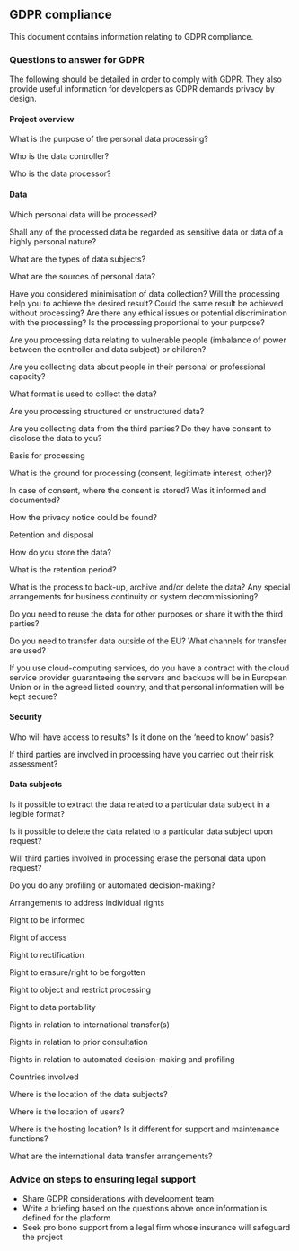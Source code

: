 ## GDPR compliance

This document contains information relating to GDPR compliance.

### Questions to answer for GDPR

The following should be detailed in order to comply with GDPR. They also provide useful information for developers as GDPR demands privacy by design. 

#### Project overview

What is the purpose of the personal data processing?

Who is the data controller?

Who is the data processor?

#### Data

Which personal data will be processed?

Shall any of the processed data be regarded as sensitive data or data of a highly personal nature?

What are the types of data subjects?

What are the sources of personal data?

Have you considered minimisation of data collection? Will the processing help you to achieve the desired result? Could the same result be achieved without processing? Are there any ethical issues or potential discrimination with the processing? Is the processing proportional to your purpose?

Are you processing data relating to vulnerable people (imbalance of power between the controller and data subject) or children?

Are you collecting data about people in their personal or professional capacity?

What format is used to collect the data?

Are you processing structured or unstructured data?

Are you collecting data from the third parties? Do they have consent to disclose the data to you?

Basis for processing

What is the ground for processing (consent, legitimate interest, other)?

In case of consent, where the consent is stored? Was it informed and documented?

How the privacy notice could be found?

Retention and disposal

How do you store the data?

What is the retention period?

What is the process to back-up, archive and/or delete the data? Any special arrangements for business continuity or system decommissioning?

Do you need to reuse the data for other purposes or share it with the third parties?

Do you need to transfer data outside of the EU? What channels for transfer are used?

If you use cloud-computing services, do you have a contract with the cloud service provider guaranteeing the servers and backups will be in European Union or in the agreed listed country, and that personal information will be kept secure?

#### Security

Who will have access to results? Is it done on the ‘need to know’ basis?

If third parties are involved in processing have you carried out their risk assessment?

#### Data subjects

Is it possible to extract the data related to a particular data subject in a legible format?

Is it possible to delete the data related to a particular data subject upon request?

Will third parties involved in processing erase the personal data upon request?

Do you do any profiling or automated decision-making?

Arrangements to address individual rights

Right to be informed

Right of access

Right to rectification

Right to erasure/right to be forgotten

Right to object and restrict processing

Right to data portability

Rights in relation to international transfer(s)

Rights in relation to prior consultation

Rights in relation to automated decision-making and profiling

Countries involved

Where is the location of the data subjects?

Where is the location of users?

Where is the hosting location? Is it different for support and maintenance functions?

What are the international data transfer arrangements?

### Advice on steps to ensuring legal support

* Share GDPR considerations with development team 
* Write a briefing based on the questions above once information is defined for the platform
* Seek pro bono support from a legal firm whose insurance will safeguard the project

